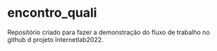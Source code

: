 # encontro_quali
Repositório criado para fazer a demonstração do fluxo de trabalho no github d projeto Internetlab2022.
